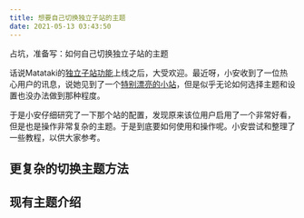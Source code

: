 ```yaml
---
title: 想要自己切换独立子站的主题
date: 2021-05-13 03:43:50
---
```


占坑，准备写：如何自己切换独立子站的主题

话说Matataki的[独立子站功能](https://test.matataki.io/p/102648)上线之后，大受欢迎。最近呀，小安收到了一位热心用户的讯息，说她见到了一个[特别漂亮的小站]()，但是似乎无论如何选择主题和设置也没办法做到那种程度。

于是小安仔细研究了一下那个站的配置，发现原来该位用户启用了一个非常好看，但是也是操作非常复杂的主题。于是到底要如何使用和操作呢。小安尝试和整理了一些教程，以供大家参考。

## 更复杂的切换主题方法

## 现有主题介绍